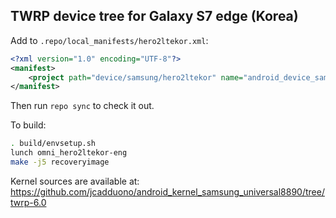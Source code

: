 ## TWRP device tree for Galaxy S7 edge (Korea)

Add to `.repo/local_manifests/hero2ltekor.xml`:

```xml
<?xml version="1.0" encoding="UTF-8"?>
<manifest>
	<project path="device/samsung/hero2ltekor" name="android_device_samsung_hero2ltekor" remote="TeamWin" revision="android-6.0" />
</manifest>
```

Then run `repo sync` to check it out.

To build:

```sh
. build/envsetup.sh
lunch omni_hero2ltekor-eng
make -j5 recoveryimage
```

Kernel sources are available at: https://github.com/jcadduono/android_kernel_samsung_universal8890/tree/twrp-6.0
